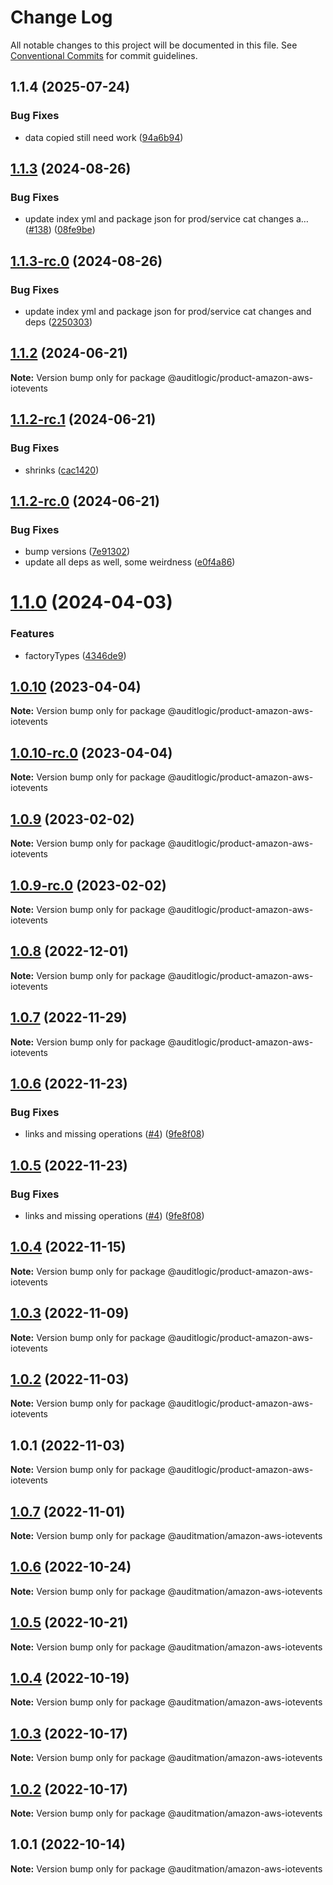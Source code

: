 # Change Log

All notable changes to this project will be documented in this file.
See [Conventional Commits](https://conventionalcommits.org) for commit guidelines.

## 1.1.4 (2025-07-24)


### Bug Fixes

* data copied still need work ([94a6b94](https://github.com/zerobias-org/product/commit/94a6b942fb0516367548599d739529536132755a))





## [1.1.3](https://github.com/auditlogic/product/compare/@auditlogic/product-amazon-aws-iotevents@1.1.2...@auditlogic/product-amazon-aws-iotevents@1.1.3) (2024-08-26)


### Bug Fixes

* update index yml and package json for prod/service cat changes a… ([#138](https://github.com/auditlogic/product/issues/138)) ([08fe9be](https://github.com/auditlogic/product/commit/08fe9beb1c8457462a19bc69caa02e6212d97e1a))





## [1.1.3-rc.0](https://github.com/auditlogic/product/compare/@auditlogic/product-amazon-aws-iotevents@1.1.2...@auditlogic/product-amazon-aws-iotevents@1.1.3-rc.0) (2024-08-26)


### Bug Fixes

* update index yml and package json for prod/service cat changes and deps ([2250303](https://github.com/auditlogic/product/commit/225030363a363608240135b7ebed386b28f01e4b))





## [1.1.2](https://github.com/auditlogic/product/compare/@auditlogic/product-amazon-aws-iotevents@1.1.2-rc.1...@auditlogic/product-amazon-aws-iotevents@1.1.2) (2024-06-21)

**Note:** Version bump only for package @auditlogic/product-amazon-aws-iotevents





## [1.1.2-rc.1](https://github.com/auditlogic/product/compare/@auditlogic/product-amazon-aws-iotevents@1.1.2-rc.0...@auditlogic/product-amazon-aws-iotevents@1.1.2-rc.1) (2024-06-21)


### Bug Fixes

* shrinks ([cac1420](https://github.com/auditlogic/product/commit/cac14200fefcd8183ab69fe89a47bd3f70f563e9))





## [1.1.2-rc.0](https://github.com/auditlogic/product/compare/@auditlogic/product-amazon-aws-iotevents@1.1.0...@auditlogic/product-amazon-aws-iotevents@1.1.2-rc.0) (2024-06-21)


### Bug Fixes

* bump versions ([7e91302](https://github.com/auditlogic/product/commit/7e913023b8b312150ed7762c32fbbe616be71de5))
* update all deps as well, some weirdness ([e0f4a86](https://github.com/auditlogic/product/commit/e0f4a864714e2d3de6bbf3da014d5312fe53be2f))





# [1.1.0](https://github.com/auditlogic/product/compare/@auditlogic/product-amazon-aws-iotevents@1.0.10...@auditlogic/product-amazon-aws-iotevents@1.1.0) (2024-04-03)


### Features

* factoryTypes ([4346de9](https://github.com/auditlogic/product/commit/4346de92693aee892fccf725338ffc7b80ab182b))





## [1.0.10](https://github.com/auditlogic/product/compare/@auditlogic/product-amazon-aws-iotevents@1.0.9...@auditlogic/product-amazon-aws-iotevents@1.0.10) (2023-04-04)

**Note:** Version bump only for package @auditlogic/product-amazon-aws-iotevents





## [1.0.10-rc.0](https://github.com/auditlogic/product/compare/@auditlogic/product-amazon-aws-iotevents@1.0.9...@auditlogic/product-amazon-aws-iotevents@1.0.10-rc.0) (2023-04-04)

**Note:** Version bump only for package @auditlogic/product-amazon-aws-iotevents





## [1.0.9](https://github.com/auditlogic/product/compare/@auditlogic/product-amazon-aws-iotevents@1.0.8...@auditlogic/product-amazon-aws-iotevents@1.0.9) (2023-02-02)

**Note:** Version bump only for package @auditlogic/product-amazon-aws-iotevents





## [1.0.9-rc.0](https://github.com/auditlogic/product/compare/@auditlogic/product-amazon-aws-iotevents@1.0.8...@auditlogic/product-amazon-aws-iotevents@1.0.9-rc.0) (2023-02-02)

**Note:** Version bump only for package @auditlogic/product-amazon-aws-iotevents





## [1.0.8](https://github.com/auditlogic/product/compare/@auditlogic/product-amazon-aws-iotevents@1.0.7...@auditlogic/product-amazon-aws-iotevents@1.0.8) (2022-12-01)

**Note:** Version bump only for package @auditlogic/product-amazon-aws-iotevents





## [1.0.7](https://github.com/auditlogic/product/compare/@auditlogic/product-amazon-aws-iotevents@1.0.6...@auditlogic/product-amazon-aws-iotevents@1.0.7) (2022-11-29)

**Note:** Version bump only for package @auditlogic/product-amazon-aws-iotevents





## [1.0.6](https://github.com/auditlogic/product/compare/@auditlogic/product-amazon-aws-iotevents@1.0.4...@auditlogic/product-amazon-aws-iotevents@1.0.6) (2022-11-23)


### Bug Fixes

* links and missing operations ([#4](https://github.com/auditlogic/product/issues/4)) ([9fe8f08](https://github.com/auditlogic/product/commit/9fe8f08fe7c57fdb79f991ac35bd6ac2e7dcad38))





## [1.0.5](https://github.com/auditlogic/product/compare/@auditlogic/product-amazon-aws-iotevents@1.0.4...@auditlogic/product-amazon-aws-iotevents@1.0.5) (2022-11-23)


### Bug Fixes

* links and missing operations ([#4](https://github.com/auditlogic/product/issues/4)) ([9fe8f08](https://github.com/auditlogic/product/commit/9fe8f08fe7c57fdb79f991ac35bd6ac2e7dcad38))





## [1.0.4](https://github.com/auditlogic/product/compare/@auditlogic/product-amazon-aws-iotevents@1.0.3...@auditlogic/product-amazon-aws-iotevents@1.0.4) (2022-11-15)

**Note:** Version bump only for package @auditlogic/product-amazon-aws-iotevents





## [1.0.3](https://github.com/auditlogic/product/compare/@auditlogic/product-amazon-aws-iotevents@1.0.2...@auditlogic/product-amazon-aws-iotevents@1.0.3) (2022-11-09)

**Note:** Version bump only for package @auditlogic/product-amazon-aws-iotevents





## [1.0.2](https://github.com/auditlogic/product/compare/@auditlogic/product-amazon-aws-iotevents@1.0.1...@auditlogic/product-amazon-aws-iotevents@1.0.2) (2022-11-03)

**Note:** Version bump only for package @auditlogic/product-amazon-aws-iotevents





## 1.0.1 (2022-11-03)

**Note:** Version bump only for package @auditlogic/product-amazon-aws-iotevents





## [1.0.7](https://github.com/auditmation/store-content/compare/@auditmation/amazon-aws-iotevents@1.0.6...@auditmation/amazon-aws-iotevents@1.0.7) (2022-11-01)

**Note:** Version bump only for package @auditmation/amazon-aws-iotevents





## [1.0.6](https://github.com/auditmation/store-content/compare/@auditmation/amazon-aws-iotevents@1.0.5...@auditmation/amazon-aws-iotevents@1.0.6) (2022-10-24)

**Note:** Version bump only for package @auditmation/amazon-aws-iotevents





## [1.0.5](https://github.com/auditmation/store-content/compare/@auditmation/amazon-aws-iotevents@1.0.4...@auditmation/amazon-aws-iotevents@1.0.5) (2022-10-21)

**Note:** Version bump only for package @auditmation/amazon-aws-iotevents





## [1.0.4](https://github.com/auditmation/store-content/compare/@auditmation/amazon-aws-iotevents@1.0.3...@auditmation/amazon-aws-iotevents@1.0.4) (2022-10-19)

**Note:** Version bump only for package @auditmation/amazon-aws-iotevents





## [1.0.3](https://github.com/auditmation/store-content/compare/@auditmation/amazon-aws-iotevents@1.0.2...@auditmation/amazon-aws-iotevents@1.0.3) (2022-10-17)

**Note:** Version bump only for package @auditmation/amazon-aws-iotevents





## [1.0.2](https://github.com/auditmation/store-content/compare/@auditmation/amazon-aws-iotevents@1.0.1...@auditmation/amazon-aws-iotevents@1.0.2) (2022-10-17)

**Note:** Version bump only for package @auditmation/amazon-aws-iotevents





## 1.0.1 (2022-10-14)

**Note:** Version bump only for package @auditmation/amazon-aws-iotevents
